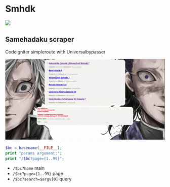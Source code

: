 # Smhdk  
[![](https://img.shields.io/github/commit-activity/m/sinkaroid/Smhdk)](https://github.com/sinkaroid/Smhdk/tree/master)  
## Samehadaku scraper  
Codeigniter simpleroute with Universalbypasser  


![DEMO](src/s.gif)  


```php
$bc = basename(__FILE__);
print "params argument:";
print "/$bc?page={1..99}"; 
```  

- `/$bc?home` main  
- `/$bc?page={1..99}` page  
- `/$bc?search=$argv[0]` query  

